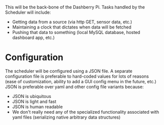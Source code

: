 This will be the back-bone of the Dashberry Pi. Tasks handled by the Scheduler will include:

+ Getting data from a source (via http GET, sensor data, etc.)
+ Maintaining a clock that dictates when data will be fetched
+ Pushing that data to something (local MySQL database, hosted dashboard app, etc.)

# Configuration

The scheduler will be configured using a JSON file. A separate configuration file is preferable to hard-coded values for lots of reasons (ease of customization, ability to add a GUI config menu in the future, etc.) JSON is preferable over yaml and other config file variants because:

+ JSON is ubiquitous
+ JSON is light and fast
+ JSON is human readable
+ We don't really need any of the specialized functionality associated with yaml files (serializing native arbitrary data structures)


